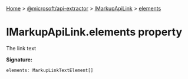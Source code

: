 [Home](./index) &gt; [@microsoft/api-extractor](api-extractor.md) &gt; [IMarkupApiLink](api-extractor.imarkupapilink.md) &gt; [elements](api-extractor.imarkupapilink.elements.md)

# IMarkupApiLink.elements property

The link text

**Signature:**
```javascript
elements: MarkupLinkTextElement[]
```

